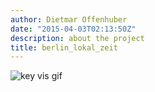 ```yaml
---
author: Dietmar Offenhuber
date: "2015-04-03T02:13:50Z"
description: about the project
title: berlin_lokal_zeit
---
```


![key vis gif](/img/keyvis.gif)